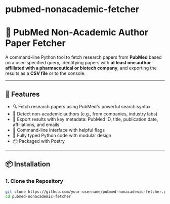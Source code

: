 # pubmed-nonacademic-fetcher
# 🧪 PubMed Non-Academic Author Paper Fetcher

A command-line Python tool to fetch research papers from **PubMed** based on a user-specified query, identifying papers with **at least one author affiliated with a pharmaceutical or biotech company**, and exporting the results as a **CSV file** or to the console.

---

## 📌 Features

- 🔍 Fetch research papers using PubMed's powerful search syntax
- 🧬 Detect non-academic authors (e.g., from companies, industry labs)
- 📄 Export results with key metadata: PubMed ID, title, publication date, affiliations, and emails
- 🧰 Command-line interface with helpful flags
- 🐍 Fully typed Python code with modular design
- 📦 Packaged with Poetry

---

## 📦 Installation

### 1. Clone the Repository
```bash
git clone https://github.com/your-username/pubmed-nonacademic-fetcher.git
cd pubmed-nonacademic-fetcher


